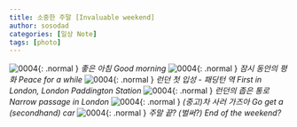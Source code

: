 ```yaml
---
title: 소중한 주말 [Invaluable weekend]
author: sosodad
categories: [일상 Note]
tags: [photo]
---
```


![0004](https://onedrive.live.com/embed?resid=F96DE3EAE83811FB%2183214&authkey=%21AInxfvpo0sPrmas&height=1024){: .normal }
_좋은 아침 Good morning_
![0004](https://onedrive.live.com/embed?resid=F96DE3EAE83811FB%2183219&authkey=%21ALPAeHZf26RmuTQ&height=1024){: .normal }
_잠시 동안의 평화 Peace for a while_
![0004](https://onedrive.live.com/embed?resid=F96DE3EAE83811FB%2183218&authkey=%21AKZdKBkE08J5T20&height=1024){: .normal }
_런던 첫 입성 - 패딩턴 역 First in London, London Paddington Station_
![0004](https://onedrive.live.com/embed?resid=F96DE3EAE83811FB%2183220&authkey=%21ANPqZ-I52pQ0M_g&height=1024){: .normal }
_런던의 좁은 통로 Narrow passage in London_
![0004](https://onedrive.live.com/embed?resid=F96DE3EAE83811FB%2183217&authkey=%21AFUycxGbd1nRHP4&height=1024){: .normal }
_(중고)차 사러 가즈아 Go get a (secondhand) car_
![0004](https://onedrive.live.com/embed?resid=F96DE3EAE83811FB%2183221&authkey=%21AFwyIzFp5Ykgczc&height=1024){: .normal }
_주말 끝? (벌써?) End of the weekend?_
